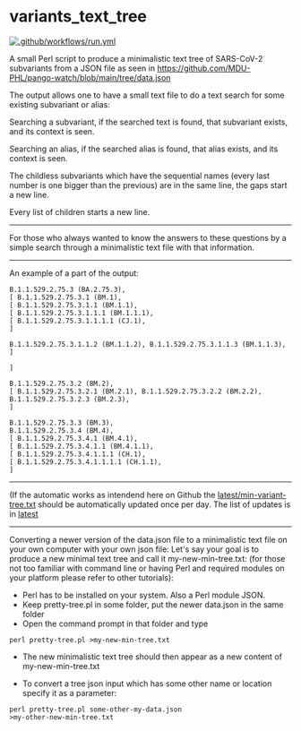 # variants_text_tree

[![.github/workflows/run.yml](actions/workflows/run.yml/badge.svg)](variants_text_tree/tree/main/latest)

A small Perl script to produce a minimalistic text tree of SARS-CoV-2 subvariants from a JSON file as seen in 
https://github.com/MDU-PHL/pango-watch/blob/main/tree/data.json

The output allows one to have a small text file to do a text search for some existing subvariant or alias:

Searching a subvariant, if the searched text is found, that subvariant exists, and its context is seen.

Searching an alias, if the searched alias is found, that alias exists, and its context is seen.

The childless subvariants which have the sequential names (every last number is one bigger than the previous)
are in the same line, the gaps start a new line.

Every list of children starts a new line.

---

For those who always wanted to know the answers to these questions by a simple search through
a minimalistic text file with that information.

----

An example of a part of the output:

    B.1.1.529.2.75.3 (BA.2.75.3),
    [ B.1.1.529.2.75.3.1 (BM.1),
    [ B.1.1.529.2.75.3.1.1 (BM.1.1),
    [ B.1.1.529.2.75.3.1.1.1 (BM.1.1.1),
    [ B.1.1.529.2.75.3.1.1.1.1 (CJ.1),
    ]

    B.1.1.529.2.75.3.1.1.2 (BM.1.1.2), B.1.1.529.2.75.3.1.1.3 (BM.1.1.3),
    ]

    ]

    B.1.1.529.2.75.3.2 (BM.2),
    [ B.1.1.529.2.75.3.2.1 (BM.2.1), B.1.1.529.2.75.3.2.2 (BM.2.2), B.1.1.529.2.75.3.2.3 (BM.2.3),
    ]

    B.1.1.529.2.75.3.3 (BM.3),
    B.1.1.529.2.75.3.4 (BM.4),
    [ B.1.1.529.2.75.3.4.1 (BM.4.1),
    [ B.1.1.529.2.75.3.4.1.1 (BM.4.1.1),
    [ B.1.1.529.2.75.3.4.1.1.1 (CH.1),
    [ B.1.1.529.2.75.3.4.1.1.1.1 (CH.1.1),
    ]

---

(If the automatic works as intendend here on Github the [latest/min-variant-tree.txt](../../blob/main/latest/min-variant-tree.txt) should be automatically updated once per day. The list of updates is in [latest](../../commits/main/latest)

---

Converting a newer version of the data.json file to a minimalistic text file on your own computer with your own json file:
Let's say your goal is to produce a new minimal text tree and call it my-new-min-tree.txt: (for those not too familiar with command line or having Perl and required modules on your platform please refer to other tutorials):

- Perl has to be installed on your system. Also a Perl module JSON.
- Keep pretty-tree.pl in some folder, put the newer data.json in the same folder
- Open the command prompt in that folder and type

<code>perl pretty-tree.pl >my-new-min-tree.txt</code>

- The new minimalistic text tree should then appear as a new content of my-new-min-tree.txt

- To convert a tree json input which has some other name or location specify it as a parameter:

<code>perl pretty-tree.pl some-other-my-data.json >my-other-new-min-tree.txt</code>
    
